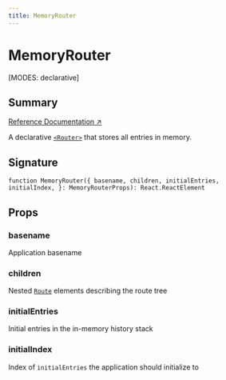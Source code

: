 ```yaml
---
title: MemoryRouter
---
```


# MemoryRouter

<!--
⚠️ ⚠️ IMPORTANT ⚠️ ⚠️ 

Thank you for helping improve our documentation!

This file is auto-generated from the JSDoc comments in the source
code, so please edit the JSDoc comments in the file below and this
file will be re-generated once those changes are merged.

https://github.com/remix-run/react-router/blob/main/packages/react-router/lib/components.tsx
-->

[MODES: declarative]

## Summary

[Reference Documentation ↗](https://api.reactrouter.com/v7/functions/react_router.MemoryRouter.html)

A declarative [`<Router>`](../declarative-routers/Router) that stores all entries in memory.

## Signature

```tsx
function MemoryRouter({ basename, children, initialEntries, initialIndex, }: MemoryRouterProps): React.ReactElement
```

## Props

### basename

Application basename

### children

Nested [`Route`](../components/Route) elements describing the route tree

### initialEntries

Initial entries in the in-memory history stack

### initialIndex

Index of `initialEntries` the application should initialize to

